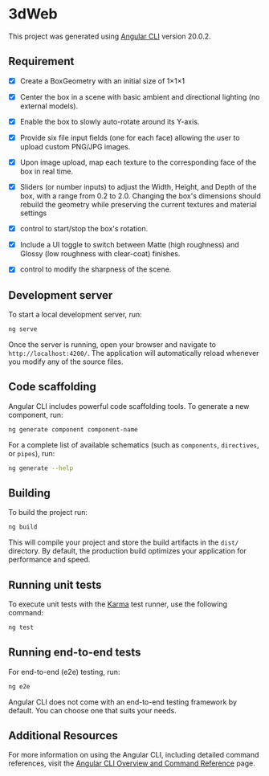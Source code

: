 # 3dWeb

This project was generated using [Angular CLI](https://github.com/angular/angular-cli) version 20.0.2.


## Requirement 
- [x] Create a BoxGeometry with an initial size of 1×1×1
- [x] Center the box in a scene with basic ambient and directional lighting (no external models).
- [x] Enable the box to slowly auto-rotate around its Y-axis.
- [x] Provide six file input fields (one for each face) allowing the user to upload custom PNG/JPG images.
- [x] Upon image upload, map each texture to the corresponding face of the box in real time.
- [x] Sliders (or number inputs) to adjust the Width, Height, and Depth of the box, with a range from 0.2 to 2.0. Changing the box's dimensions should rebuild the geometry while preserving the current textures and material settings
- [x] control to start/stop the box's rotation.
- [x] Include a UI toggle to switch between Matte (high roughness) and Glossy (low roughness with clear-coat) finishes.
- [x] control to modify the sharpness of the scene.




## Development server

To start a local development server, run:

```bash
ng serve
```

Once the server is running, open your browser and navigate to `http://localhost:4200/`. The application will automatically reload whenever you modify any of the source files.

## Code scaffolding

Angular CLI includes powerful code scaffolding tools. To generate a new component, run:

```bash
ng generate component component-name
```

For a complete list of available schematics (such as `components`, `directives`, or `pipes`), run:

```bash
ng generate --help
```

## Building

To build the project run:

```bash
ng build
```

This will compile your project and store the build artifacts in the `dist/` directory. By default, the production build optimizes your application for performance and speed.

## Running unit tests

To execute unit tests with the [Karma](https://karma-runner.github.io) test runner, use the following command:

```bash
ng test
```

## Running end-to-end tests

For end-to-end (e2e) testing, run:

```bash
ng e2e
```

Angular CLI does not come with an end-to-end testing framework by default. You can choose one that suits your needs.

## Additional Resources

For more information on using the Angular CLI, including detailed command references, visit the [Angular CLI Overview and Command Reference](https://angular.dev/tools/cli) page.


